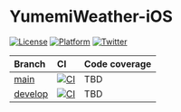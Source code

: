 # YumemiWeather-iOS

[![License](https://img.shields.io/github/license/uhooi/YumemiWeather-iOS)](https://github.com/uhooi/YumemiWeather-iOS/blob/main/LICENSE)
[![Platform](https://img.shields.io/badge/platform-iOS-lightgrey)](https://github.com/uhooi/YumemiWeather-iOS)
[![Twitter](https://img.shields.io/twitter/follow/the_uhooi?style=social)](https://twitter.com/the_uhooi)

|Branch|CI|Code coverage|
|:--|:--|:--|
|[main](https://github.com/uhooi/YumemiWeather-iOS/tree/main)|[![CI](https://github.com/uhooi/YumemiWeather-iOS/actions/workflows/main.yml/badge.svg?branch=main)](https://github.com/uhooi/YumemiWeather-iOS/actions/workflows/main.yml)|TBD|
|[develop](https://github.com/uhooi/YumemiWeather-iOS/tree/develop)|[![CI](https://github.com/uhooi/YumemiWeather-iOS/actions/workflows/main.yml/badge.svg?branch=develop)](https://github.com/uhooi/YumemiWeather-iOS/actions/workflows/main.yml)|TBD|
